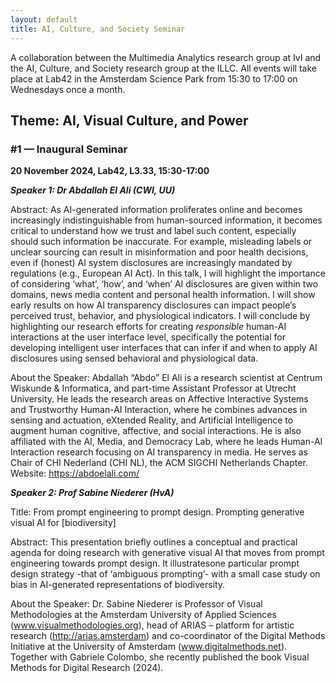```yaml
---
layout: default
title: AI, Culture, and Society Seminar
---
```


A collaboration between the Multimedia Analytics research group at IvI and the AI, Culture, and Society research group at the ILLC. All events will take place at Lab42 in the Amsterdam Science Park from 15:30 to 17:00 on Wednesdays once a month. 

## Theme: AI, Visual Culture, and Power

### #1 — Inaugural Seminar

**20 November 2024, Lab42, L3.33, 15:30-17:00**

***Speaker 1: Dr Abdallah El Ali (CWI, UU)***

Abstract: As AI-generated information proliferates online and becomes increasingly indistinguishable from human-sourced information, it becomes critical to understand how we trust and label such content, especially should such information be inaccurate. For example, misleading labels or unclear sourcing can result in misinformation and poor health decisions, even if (honest) AI system disclosures are increasingly mandated by regulations (e.g., European AI Act). In this talk, I will highlight the importance of considering ‘what’, ‘how’, and ‘when’ AI disclosures are given within two domains, news media content and personal health information. I will show early results on how AI transparency disclosures can impact people’s perceived trust, behavior, and physiological indicators. I will conclude by highlighting our research efforts for creating *responsible* human-AI interactions at the user interface level, specifically the potential for developing intelligent user interfaces that can infer if and when to apply AI disclosures using sensed behavioral and physiological data.

About the Speaker: Abdallah “Abdo” El Ali is a research scientist at Centrum Wiskunde & Informatica, and part-time Assistant Professor at Utrecht University. He leads the research areas on Affective Interactive Systems and Trustworthy Human-AI Interaction, where he combines advances in sensing and actuation, eXtended Reality, and Artificial Intelligence to augment human cognitive, affective, and social interactions. He is also affiliated with the AI, Media, and Democracy Lab, where he leads Human-AI Interaction research focusing on AI transparency in media. He serves as Chair of CHI Nederland (CHI NL), the ACM SIGCHI Netherlands Chapter. Website: https://abdoelali.com/

***Speaker 2: Prof Sabine Niederer (HvA)***

Title: From prompt engineering to prompt design. Prompting generative visual AI for [biodiversity]

Abstract: This presentation briefly outlines a conceptual and practical agenda for doing research with generative visual AI that moves from prompt engineering towards prompt design. It illustratesone particular prompt design strategy -that of ‘ambiguous prompting’- with a small case study on bias in AI-generated representations of biodiversity.

About the Speaker: Dr. Sabine Niederer is Professor of Visual Methodologies at the Amsterdam University of Applied Sciences (www.visualmethodologies.org), head of ARIAS – platform for artistic research (http://arias.amsterdam) and co-coordinator of the Digital Methods Initiative at the University of Amsterdam (www.digitalmethods.net). Together with Gabriele Colombo, she recently published the book Visual Methods for Digital Research (2024).
